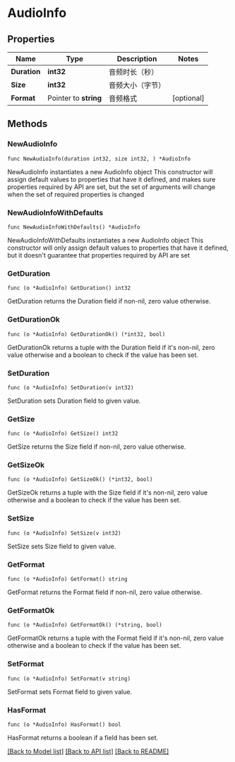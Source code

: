 # AudioInfo

## Properties

Name | Type | Description | Notes
------------ | ------------- | ------------- | -------------
**Duration** | **int32** | 音频时长（秒） | 
**Size** | **int32** | 音频大小（字节） | 
**Format** | Pointer to **string** | 音频格式 | [optional] 

## Methods

### NewAudioInfo

`func NewAudioInfo(duration int32, size int32, ) *AudioInfo`

NewAudioInfo instantiates a new AudioInfo object
This constructor will assign default values to properties that have it defined,
and makes sure properties required by API are set, but the set of arguments
will change when the set of required properties is changed

### NewAudioInfoWithDefaults

`func NewAudioInfoWithDefaults() *AudioInfo`

NewAudioInfoWithDefaults instantiates a new AudioInfo object
This constructor will only assign default values to properties that have it defined,
but it doesn't guarantee that properties required by API are set

### GetDuration

`func (o *AudioInfo) GetDuration() int32`

GetDuration returns the Duration field if non-nil, zero value otherwise.

### GetDurationOk

`func (o *AudioInfo) GetDurationOk() (*int32, bool)`

GetDurationOk returns a tuple with the Duration field if it's non-nil, zero value otherwise
and a boolean to check if the value has been set.

### SetDuration

`func (o *AudioInfo) SetDuration(v int32)`

SetDuration sets Duration field to given value.


### GetSize

`func (o *AudioInfo) GetSize() int32`

GetSize returns the Size field if non-nil, zero value otherwise.

### GetSizeOk

`func (o *AudioInfo) GetSizeOk() (*int32, bool)`

GetSizeOk returns a tuple with the Size field if it's non-nil, zero value otherwise
and a boolean to check if the value has been set.

### SetSize

`func (o *AudioInfo) SetSize(v int32)`

SetSize sets Size field to given value.


### GetFormat

`func (o *AudioInfo) GetFormat() string`

GetFormat returns the Format field if non-nil, zero value otherwise.

### GetFormatOk

`func (o *AudioInfo) GetFormatOk() (*string, bool)`

GetFormatOk returns a tuple with the Format field if it's non-nil, zero value otherwise
and a boolean to check if the value has been set.

### SetFormat

`func (o *AudioInfo) SetFormat(v string)`

SetFormat sets Format field to given value.

### HasFormat

`func (o *AudioInfo) HasFormat() bool`

HasFormat returns a boolean if a field has been set.


[[Back to Model list]](../README.md#documentation-for-models) [[Back to API list]](../README.md#documentation-for-api-endpoints) [[Back to README]](../README.md)


